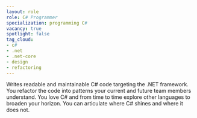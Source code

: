 ```yaml
---
layout: role
role: C# Programmer
specialization: programming C#
vacancy: true
spotlight: false
tag_cloud:
- c#
- .net
- .net-core
- design
- refactoring
---
```


Writes readable and maintainable C# code targeting the .NET framework.
You refactor the code into patterns your current and future team members understand.
You love C# and from time to time explore other languages to broaden your horizon.
You can articulate where C# shines and where it does not.